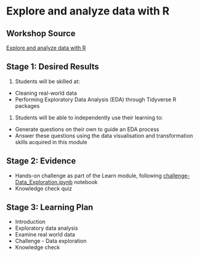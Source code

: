 # Explore and analyze data with R

## Workshop Source
[Explore and analyze data with R](https://docs.microsoft.com/en-us/learn/modules/explore-analyze-data-with-r/?WT.mc_id=academic-59300-cacaste)

## Stage 1: Desired Results 

1. Students will be skilled at:
- Cleaning real-world data
- Performing Exploratory Data Analysis (EDA) through Tidyverse R packages
1. Students will be able to independently use their learning to:
- Generate questions on their own to guide an EDA process
- Answer these questions using the data visualisation and transformation skills acquired in this module

## Stage 2: Evidence
 
- Hands-on challenge as part of the Learn module, following [challenge-Data_Exploration.ipynb](./solution/challenge-Data_Exploration.ipynb) notebook
- Knowledge check quiz 

## Stage 3: Learning Plan

- Introduction
- Exploratory data analysis
- Examine real world data
- Challenge - Data exploration
- Knowledge check